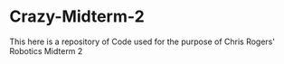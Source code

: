 # Crazy-Midterm-2
This here is a repository of Code used for the purpose of Chris Rogers' Robotics Midterm 2
